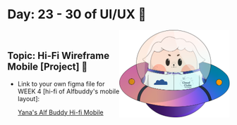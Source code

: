 # Day: 23 - 30 of UI/UX 💖

<img align="right" width="250px" src="../../assets/alf/alf-ufo.png">
<br/>

## Topic: Hi-Fi Wireframe Mobile [Project] 🎨

- Link to your own figma file for WEEK 4 [hi-fi of Alfbuddy's mobile layout]: 



  [Yana's Alf Buddy Hi-fi Mobile](https://www.figma.com/file/jLpN91hbU4G4uiZrjT3DsQ/Week-4%3A-Mobile-Hi-FI-Wireframe-(Community)?type=design&node-id=1%3A81&mode=design&t=JmADcVr100R5T88S-1)
  
<br/>

